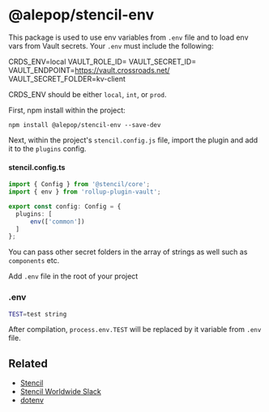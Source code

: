# @alepop/stencil-env

This package is used to use env variables from `.env` file and to load env vars from Vault secrets. Your `.env` must include the following: 

CRDS_ENV=local
VAULT_ROLE_ID=
VAULT_SECRET_ID=
VAULT_ENDPOINT=https://vault.crossroads.net/
VAULT_SECRET_FOLDER=kv-client


CRDS_ENV should be either `local`, `int`, or `prod`.

First, npm install within the project:

```
npm install @alepop/stencil-env --save-dev
```

Next, within the project's `stencil.config.js` file, import the plugin and add
it to the `plugins` config.

#### stencil.config.ts
```ts
import { Config } from '@stencil/core';
import { env } from 'rollup-plugin-vault';

export const config: Config = {
  plugins: [
      env(['common'])
  ]
};
```
You can pass other secret folders in the array of strings as well such as `components` etc.

Add `.env` file in the root of your project

### .env
```bash
TEST=test string
```

After compilation, `process.env.TEST` will be replaced by it variable from `.env` file.

## Related

* [Stencil](https://stenciljs.com/)
* [Stencil Worldwide Slack](https://stencil-worldwide.slack.com)
* [dotenv](https://github.com/motdotla/dotenv)

